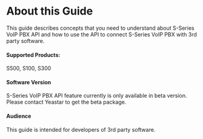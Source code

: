 # About this Guide

This guide describes concepts that you need to understand about S-Series VoIP PBX API and how to use the API to connect S-Series VoIP PBX with 3rd party software.

#### Supported Products:

S500, S100, S300

#### **Software Version**

S-Series VoIP PBX API feature currently is only available in beta version. Please contact Yeastar to get the beta package.

#### **Audience**

This guide is intended for developers of 3rd party software.



